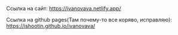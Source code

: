 Ссылка на сайт:
https://ivanovava.netlify.app/

Ссылка на github pages(Там почему-то все коряво, исправляю):
https://ishootin.github.io/ivanovava/
